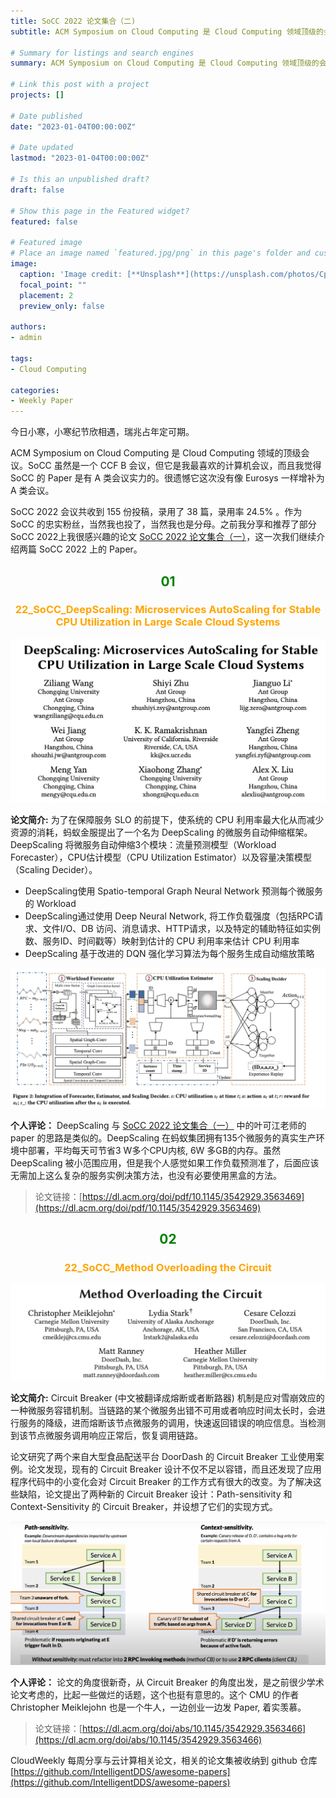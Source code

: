 ```yaml
---
title: SoCC 2022 论文集合（二)
subtitle: ACM Symposium on Cloud Computing 是 Cloud Computing 领域顶级的会议。SoCC 2022 上周在旧金山举行，会议共收到 155 份投稿，录用了 38 篇，本文想要分享一下 SoCC 上我很感兴趣的部分论文。

# Summary for listings and search engines
summary: ACM Symposium on Cloud Computing 是 Cloud Computing 领域顶级的会议。SoCC 2022 上周在旧金山举行，会议共收到 155 份投稿，录用了 38 篇，本文想要分享一下 SoCC 上我很感兴趣的部分论文。

# Link this post with a project
projects: []

# Date published
date: "2023-01-04T00:00:00Z"

# Date updated
lastmod: "2023-01-04T00:00:00Z"

# Is this an unpublished draft?
draft: false

# Show this page in the Featured widget?
featured: false

# Featured image
# Place an image named `featured.jpg/png` in this page's folder and customize its options here.
image:
  caption: 'Image credit: [**Unsplash**](https://unsplash.com/photos/CpkOjOcXdUY)'
  focal_point: ""
  placement: 2
  preview_only: false

authors:
- admin

tags:
- Cloud Computing

categories:
- Weekly Paper
---
```


今日小寒，小寒纪节欣相遇，瑞兆占年定可期。

ACM Symposium on Cloud Computing 是 Cloud Computing 领域的顶级会议。SoCC 虽然是一个 CCF B 会议，但它是我最喜欢的计算机会议，而且我觉得 SoCC 的 Paper 是有 A 类会议实力的。很遗憾它这次没有像 Eurosys 一样增补为 A 类会议。

SoCC 2022 会议共收到 155 份投稿，录用了 38 篇，录用率 24.5% 。作为 SoCC 的忠实粉丝，当然我也投了，当然我也是分母。之前我分享和推荐了部分 SoCC 2022上我很感兴趣的论文 [SoCC 2022 论文集合（一）](https://yuxiaoba.github.io/post/socc_1/)，这一次我们继续介绍两篇 SoCC 2022 上的 Paper。


## <center> <font color=#00800>01</font></center>

### <center><font color=#FFA500>22_SoCC_DeepScaling: Microservices AutoScaling for Stable CPU Utilization in Large Scale Cloud Systems</font></center>

![](./deepscaling1.jpg)

**论文简介:**  为了在保障服务 SLO 的前提下，使系统的 CPU 利用率最大化从而减少资源的消耗，蚂蚁金服提出了一个名为 DeepScaling 的微服务自动伸缩框架。DeepScaling 将微服务自动伸缩3个模块：流量预测模型（Workload Forecaster），CPU估计模型（CPU Utilization Estimator）以及容量决策模型（Scaling Decider）。

- DeepScaling使用 Spatio-temporal Graph Neural Network 预测每个微服务的 Workload
- DeepScaling通过使用 Deep Neural Network, 将工作负载强度（包括RPC请求、文件I/O、DB 访问、消息请求、HTTP请求，以及特定的辅助特征如实例数、服务ID、时间戳等）映射到估计的 CPU 利用率来估计 CPU 利用率
- DeepScaling 基于改进的 DQN 强化学习算法为每个服务生成自动缩放策略


![](./deepscaling2.jpg)


**个人评论：** DeepScaling 与 [SoCC 2022 论文集合（一）](https://yuxiaoba.github.io/post/socc_1/) 中的叶可江老师的 paper 的思路是类似的。DeepScaling 在蚂蚁集团拥有135个微服务的真实生产环境中部署，平均每天可节省3 W多个CPU内核, 6W 多GB的内存。虽然 DeepScaling 被小范围应用，但是我个人感觉如果工作负载预测准了，后面应该无需加上这么复杂的服务实例决策方法，也没有必要使用黑盒的方法。

> 论文链接：[https://dl.acm.org/doi/pdf/10.1145/3542929.3563469](https://dl.acm.org/doi/pdf/10.1145/3542929.3563469)


## <center> <font color=#00800>02</font></center>

### <center><font color=#FFA500>22_SoCC_Method Overloading the Circuit</font></center>

![](./circuit.jpg)

**论文简介:** Circuit Breaker (中文被翻译成熔断或者断路器) 机制是应对雪崩效应的一种微服务容错机制。当链路的某个微服务出错不可用或者响应时间太长时，会进行服务的降级，进而熔断该节点微服务的调用，快速返回错误的响应信息。当检测到该节点微服务调用响应正常后，恢复调用链路。

论文研究了两个来自大型食品配送平台 DoorDash 的 Circuit Breaker 工业使用案例。论文发现，现有的 Circuit Breaker 设计不仅不足以容错，而且还发现了应用程序代码中的小变化会对 Circuit Breaker 的工作方式有很大的改变。为了解决这些缺陷，论文提出了两种新的  Circuit Breaker 设计：Path-sensitivity 和 Context-Sensitivity 的 Circuit Breaker，并设想了它们的实现方式。

![](./circuit1.jpg)


**个人评论：** 论文的角度很新奇，从 Circuit Breaker 的角度出发，是之前很少学术论文考虑的，比起一些做烂的话题，这个也挺有意思的。这个 CMU 的作者 Christopher Meiklejohn 也是一个牛人，一边创业一边发 Paper, 着实羡慕。

> 论文链接：[https://dl.acm.org/doi/abs/10.1145/3542929.3563466](https://dl.acm.org/doi/abs/10.1145/3542929.3563466)


CloudWeekly 每周分享与云计算相关论文，相关的论文集被收纳到 github 仓库 [https://github.com/IntelligentDDS/awesome-papers](https://github.com/IntelligentDDS/awesome-papers)
